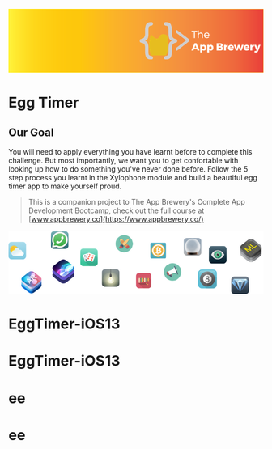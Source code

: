 ![App Brewery Banner](Documentation/AppBreweryBanner.png)

# Egg Timer

## Our Goal

You will need to apply everything you have learnt before to complete this challenge. But most importantly, we want you to get confortable with looking up how to do something you've never done before. Follow the 5 step process you learnt in the Xylophone module and build a beautiful egg timer app to make yourself proud. 


>This is a companion project to The App Brewery's Complete App Development Bootcamp, check out the full course at [www.appbrewery.co](https://www.appbrewery.co/)

![End Banner](Documentation/readme-end-banner.png)

# EggTimer-iOS13
# EggTimer-iOS13
# ee
# ee
